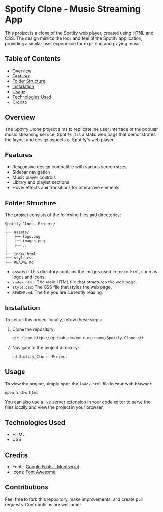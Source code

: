 # Spotify Clone - Music Streaming App

This project is a clone of the Spotify web player, created using HTML and CSS. The design mimics the look and feel of the Spotify application, providing a similar user experience for exploring and playing music.

## Table of Contents

- [Overview](#overview)
- [Features](#features)
- [Folder Structure](#folder-structure)
- [Installation](#installation)
- [Usage](#usage)
- [Technologies Used](#technologies-used)
- [Credits](#credits)

## Overview

The Spotify Clone project aims to replicate the user interface of the popular music streaming service, Spotify. It is a static web page that demonstrates the layout and design aspects of Spotify's web player.

## Features

- Responsive design compatible with various screen sizes
- Sidebar navigation
- Music player controls
- Library and playlist sections
- Hover effects and transitions for interactive elements

## Folder Structure

The project consists of the following files and directories:

```
Spotify_Clone--Project/
│
├── assets/
│   ├── logo.png
│   ├── images.png
│   ├── ...
│
├── index.html
├── style.css
├── README.md
```

- `assets/`: This directory contains the images used in `index.html`, such as logos and icons.
- `index.html`: The main HTML file that structures the web page.
- `style.css`: The CSS file that styles the web page.
- `README.md`: The file you are currently reading.

## Installation

To set up this project locally, follow these steps:

1. Clone the repository:
   ```bash
   git clone https://github.com/your-username/Spotify-Clone.git
   ```
2. Navigate to the project directory:
   ```bash
   cd Spotify_Clone--Project
   ```

## Usage

To view the project, simply open the `index.html` file in your web browser:
```bash
open index.html
```

You can also use a live server extension in your code editor to serve the files locally and view the project in your browser.

## Technologies Used

- HTML
- CSS

## Credits

- Fonts: [Google Fonts - Montserrat](https://fonts.google.com/specimen/Montserrat)
- Icons: [Font Awesome](https://fontawesome.com/)

## Contributions
Feel free to fork this repository, make improvements, and create pull requests. Contributions are welcome!
